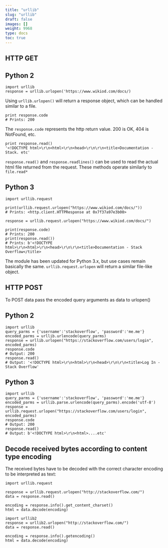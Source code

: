 ```yaml
---
title: "urllib"
slug: "urllib"
draft: false
images: []
weight: 9968
type: docs
toc: true
---
```


## HTTP GET
<!-- if version <Python 2.x> [lte 2.7] -->
## Python 2

    import urllib
    response = urllib.urlopen('https://www.wikiod.com/docs/)

Using `urllib.urlopen()` will return a response object, which can be handled similar to a file.

    print response.code
    # Prints: 200

The `response.code` represents the http return value.  200 is OK, 404 is NotFound, etc.

    print response.read()
    '<!DOCTYPE html>\r\n<html>\r\n<head>\r\n\r\n<title>Documentation - Stack. etc'

`response.read()` and `response.readlines()` can be used to read the actual html file returned from the request.  These methods operate similarly to `file.read*`
<!-- end version if -->

<!-- if version <Python 3.x> [gte 3.0] -->

## Python 3

    import urllib.request
    
    print(urllib.request.urlopen("https://www.wikiod.com/docs/"))
    # Prints: <http.client.HTTPResponse at 0x7f37a97e3b00>
    
    response = urllib.request.urlopen("https://www.wikiod.com/docs/")
    
    print(response.code)
    # Prints: 200
    print(response.read())
    # Prints: b'<!DOCTYPE html>\r\n<html>\r\n<head>\r\n\r\n<title>Documentation - Stack Overflow</title> 

The module has been updated for Python 3.x, but use cases remain basically the same.  `urllib.request.urlopen` will return a similar file-like object.

<!-- end version if -->

## HTTP POST
To POST data pass the encoded query arguments as data to urlopen()

<!-- if version <Python 2.x> [lte 2.7] -->

## Python 2

    import urllib
    query_parms = {'username':'stackoverflow', 'password':'me.me'}
    encoded_parms = urllib.urlencode(query_parms)
    response = urllib.urlopen("https://stackoverflow.com/users/login", encoded_parms)
    response.code
    # Output: 200
    response.read()
    # Output: '<!DOCTYPE html>\r\n<html>\r\n<head>\r\n\r\n<title>Log In - Stack Overflow'

<!-- end version if -->

<!-- if version <Python 3.x> [gte 3.0] -->

## Python 3

    import urllib
    query_parms = {'username':'stackoverflow', 'password':'me.me'}
    encoded_parms = urllib.parse.urlencode(query_parms).encode('utf-8')
    response = urllib.request.urlopen("https://stackoverflow.com/users/login", encoded_parms)
    response.code
    # Output: 200
    response.read()
    # Output: b'<!DOCTYPE html>\r\n<html>....etc'

<!-- end version if -->

## Decode received bytes according to content type encoding
The received bytes have to be decoded with the correct character encoding to be interpreted as text:

<!-- if version <Python 3.x> [gte 3.0] -->

    import urllib.request
    
    response = urllib.request.urlopen("http://stackoverflow.com/")
    data = response.read()
    
    encoding = response.info().get_content_charset()
    html = data.decode(encoding)

<!-- end version if -->

<!-- if version <Python 2.x> [lte 2.7] -->

    import urllib2
    response = urllib2.urlopen("http://stackoverflow.com/")
    data = response.read()
    
    encoding = response.info().getencoding()
    html = data.decode(encoding)

<!-- end version if -->





